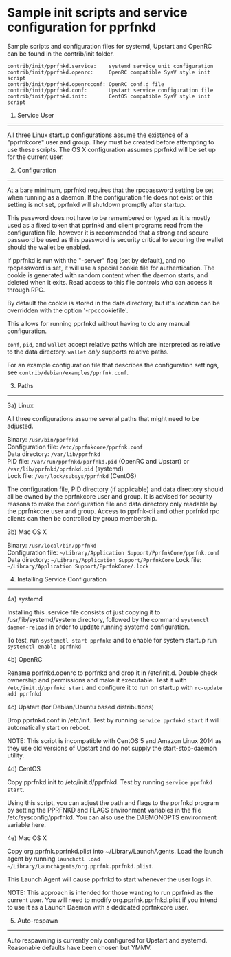 Sample init scripts and service configuration for pprfnkd
==========================================================

Sample scripts and configuration files for systemd, Upstart and OpenRC
can be found in the contrib/init folder.

    contrib/init/pprfnkd.service:    systemd service unit configuration
    contrib/init/pprfnkd.openrc:     OpenRC compatible SysV style init script
    contrib/init/pprfnkd.openrcconf: OpenRC conf.d file
    contrib/init/pprfnkd.conf:       Upstart service configuration file
    contrib/init/pprfnkd.init:       CentOS compatible SysV style init script

1. Service User
---------------------------------

All three Linux startup configurations assume the existence of a "pprfnkcore" user
and group.  They must be created before attempting to use these scripts.
The OS X configuration assumes pprfnkd will be set up for the current user.

2. Configuration
---------------------------------

At a bare minimum, pprfnkd requires that the rpcpassword setting be set
when running as a daemon.  If the configuration file does not exist or this
setting is not set, pprfnkd will shutdown promptly after startup.

This password does not have to be remembered or typed as it is mostly used
as a fixed token that pprfnkd and client programs read from the configuration
file, however it is recommended that a strong and secure password be used
as this password is security critical to securing the wallet should the
wallet be enabled.

If pprfnkd is run with the "-server" flag (set by default), and no rpcpassword is set,
it will use a special cookie file for authentication. The cookie is generated with random
content when the daemon starts, and deleted when it exits. Read access to this file
controls who can access it through RPC.

By default the cookie is stored in the data directory, but it's location can be overridden
with the option '-rpccookiefile'.

This allows for running pprfnkd without having to do any manual configuration.

`conf`, `pid`, and `wallet` accept relative paths which are interpreted as
relative to the data directory. `wallet` *only* supports relative paths.

For an example configuration file that describes the configuration settings,
see `contrib/debian/examples/pprfnk.conf`.

3. Paths
---------------------------------

3a) Linux

All three configurations assume several paths that might need to be adjusted.

Binary:              `/usr/bin/pprfnkd`  
Configuration file:  `/etc/pprfnkcore/pprfnk.conf`  
Data directory:      `/var/lib/pprfnkd`  
PID file:            `/var/run/pprfnkd/pprfnkd.pid` (OpenRC and Upstart) or `/var/lib/pprfnkd/pprfnkd.pid` (systemd)  
Lock file:           `/var/lock/subsys/pprfnkd` (CentOS)  

The configuration file, PID directory (if applicable) and data directory
should all be owned by the pprfnkcore user and group.  It is advised for security
reasons to make the configuration file and data directory only readable by the
pprfnkcore user and group.  Access to pprfnk-cli and other pprfnkd rpc clients
can then be controlled by group membership.

3b) Mac OS X

Binary:              `/usr/local/bin/pprfnkd`  
Configuration file:  `~/Library/Application Support/PprfnkCore/pprfnk.conf`  
Data directory:      `~/Library/Application Support/PprfnkCore`
Lock file:           `~/Library/Application Support/PprfnkCore/.lock`

4. Installing Service Configuration
-----------------------------------

4a) systemd

Installing this .service file consists of just copying it to
/usr/lib/systemd/system directory, followed by the command
`systemctl daemon-reload` in order to update running systemd configuration.

To test, run `systemctl start pprfnkd` and to enable for system startup run
`systemctl enable pprfnkd`

4b) OpenRC

Rename pprfnkd.openrc to pprfnkd and drop it in /etc/init.d.  Double
check ownership and permissions and make it executable.  Test it with
`/etc/init.d/pprfnkd start` and configure it to run on startup with
`rc-update add pprfnkd`

4c) Upstart (for Debian/Ubuntu based distributions)

Drop pprfnkd.conf in /etc/init.  Test by running `service pprfnkd start`
it will automatically start on reboot.

NOTE: This script is incompatible with CentOS 5 and Amazon Linux 2014 as they
use old versions of Upstart and do not supply the start-stop-daemon utility.

4d) CentOS

Copy pprfnkd.init to /etc/init.d/pprfnkd. Test by running `service pprfnkd start`.

Using this script, you can adjust the path and flags to the pprfnkd program by
setting the PPRFNKD and FLAGS environment variables in the file
/etc/sysconfig/pprfnkd. You can also use the DAEMONOPTS environment variable here.

4e) Mac OS X

Copy org.pprfnk.pprfnkd.plist into ~/Library/LaunchAgents. Load the launch agent by
running `launchctl load ~/Library/LaunchAgents/org.pprfnk.pprfnkd.plist`.

This Launch Agent will cause pprfnkd to start whenever the user logs in.

NOTE: This approach is intended for those wanting to run pprfnkd as the current user.
You will need to modify org.pprfnk.pprfnkd.plist if you intend to use it as a
Launch Daemon with a dedicated pprfnkcore user.

5. Auto-respawn
-----------------------------------

Auto respawning is currently only configured for Upstart and systemd.
Reasonable defaults have been chosen but YMMV.
